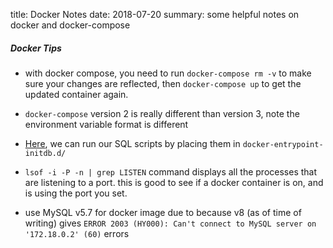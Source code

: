 title: Docker Notes
date: 2018-07-20
summary: some helpful notes on docker and docker-compose


##### Docker Tips
- with docker compose, you need to run `docker-compose rm -v` to make sure your changes are reflected, then `docker-compose up` to get the updated container again. 

- `docker-compose` version 2 is really different than version 3, note the environment variable format is different 

- [Here]((https://medium.com/@lvthillo/customize-your-mysql-database-in-docker-723ffd59d8fb)), we can run our SQL scripts by placing them in `docker-entrypoint-initdb.d/`

- `lsof -i -P -n | grep LISTEN` command displays all the processes that are listening to a port. this is good to see if a docker container is on, and is using the port you set. 

- use MySQL v5.7 for docker image due to because v8 (as of time of writing) gives
`ERROR 2003 (HY000): Can't connect to MySQL server on '172.18.0.2' (60)` errors